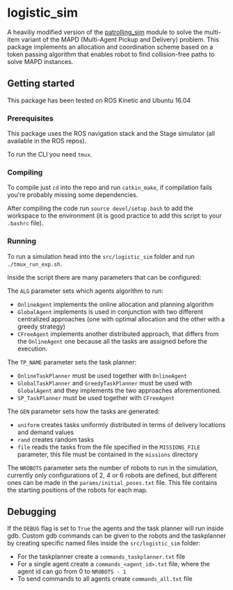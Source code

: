 # logistic_sim
A heaviliy modified version of the [patrolling_sim](http://wiki.ros.org/patrolling_sim) module to solve the multi-item variant of the MAPD (Multi-Agent Pickup and Delivery) problem. This package implements an allocation and coordination scheme based on a token passing algorithm that enables robot to find collision-free paths to solve MAPD instances.

## Getting started
This package has been tested on ROS Kinetic and Ubuntu 16.04

### Prerequisites
This package uses the ROS navigation stack and the Stage simulator (all available in the ROS repos).

To run the CLI you need `tmux`.

### Compiling
To compile just `cd` into the repo and run `catkin_make`, if compilation fails you're probably missing some dependencies.

After compiling the code run `source devel/setup.bash` to add the workspace to the environment (it is good practice to add this script to your `.bashrc` file).

### Running
To run a simulation head into the `src/logistic_sim` folder and run `./tmux_run_exp.sh`.

Inside the script there are many parameters that can be configured:

The `ALG` parameter sets which agents algorithm to run:
* `OnlineAgent` implements the online allocation and planning algorithm
* `GlobalAgent` implements is used in conjunction with two different centralized approaches (one with optimal allocation and the other with a greedy strategy)
* `CFreeAgent` implements another distributed approach, that differs from the `OnlineAgent` one because all the tasks are assigned before the execution.

The `TP_NAME` parameter sets the task planner:
* `OnlineTaskPlanner` must be used together with `OnlineAgent`
* `GlobalTaskPlanner` and `GreedyTaskPlanner` must be used with `GlobalAgent` and they implements the two approaches aforementioned.
* `SP_TaskPlanner` must be used together with `CFreeAgent`

The `GEN` parameter sets how the tasks are generated:
* `uniform` creates tasks uniformly distributed in terms of delivery locations and demand values
* `rand` creates random tasks
* `file` reads the tasks from the file specified in the `MISSIONS_FILE` parameter, this file must be contained in the `missions` directory

The `NROBOTS` parameter sets the number of robots to run in the simulation, currently only configurations of 2, 4 or 6 robots are defined, but different ones can be made in the `params/initial_poses.txt` file. This file contains the starting positions of the robots for each map.

## Debugging
If the `DEBUG` flag is set to `True` the agents and the task planner will run inside gdb. Custom gdb commands can be given to the robots and the taskplanner by creating specific named files inside the `src/logistic_sim` folder:
* For the taskplanner create a `commands_taskplanner.txt` file
* For a single agent create a `commands_<agent_id>.txt` file, where the agent id can go from 0 to `NROBOTS - 1`
* To send commands to all agents create `commands_all.txt` file
